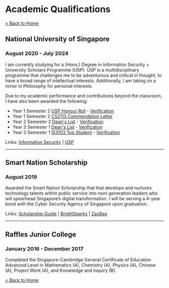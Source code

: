 # Academic Qualifications

[< Back to Home](../README.md)

## National University of Singapore

### August 2020 - July 2024

I am currently studying for a (Hons.) Degree in Information Security + University Scholars Programme (USP). USP is a multidisciplinary programme that challenges me to be adventurous and critical in thought, to have a broad range of intellectual interests. Additionally, I am taking on a minor in Philosophy for personal interests.

Due to my academic performance and contributions beyond the classroom, I have also been awarded the following:

* Year 1 Semester 2 [USP Honour Roll](awards/usp_honour_roll.pdf) - [Verification](https://www.credential.net/a9ba7437-4144-4150-a86d-da9a743ae162)
* Year 1 Semester 2 [CS2113 Commendation Letter](awards/cs2113_commendation_letter.pdf)
* Year 2 Semester 2 [Dean's List](awards/deans_list_y2s2.pdf) - [Verification](https://credentials.nus.edu.sg/008a7c14-8cde-4393-a195-b799c837bc95)
* Year 3 Semester 1 [Dean's List](awards/deans_list_y3s1.pdf) - [Verification](https://credentials.nus.edu.sg/e8ddc7ff-d4be-4b78-9349-194a172f0d2d)
* Year 3 Semester 1 [IS3103 Top Student](awards/is3103_top_student.pdf) - [Verification](https://www.credential.net/6eefeb26-e738-4b45-becd-f5524f2db194)

Links: [Information Security](https://www.comp.nus.edu.sg/programmes/ug/isc/) \| [USP](https://www.usp.nus.edu.sg/)

---

## Smart Nation Scholarship

### August 2019

Awarded the Smart Nation Scholarship that that develops and nurtures technology talents within public service into next-generation leaders who will spearhead Singapore’s digital transformation. I will be serving a 4-year bond with the Cyber Security Agency of Singapore upon graduation.

Links: [Scholarship Guide](https://scholarshipguide.com.sg/content/interviews/smart-nation-scholarship-passion-to-defend-our-cyberspace/) \| [BrightSparks](https://brightsparks.com.sg/magazine/july-2020/smartnation-tech-nation.php) \| [ZaoBao](https://www.zaobao.com.sg/news/singapore/story20190831-985215)

---

## Raffles Junior College

### January 2016 - December 2017

Completed the Singapore-Cambridge General Certificate of Education Advanced Level in Mathematics (A), Chemistry (A), Physics (A), Chinese (A), Project Work (A), and Knowledge and Inquiry (B).

[< Back to Home](../README.md)
